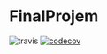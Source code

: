 # FinalProjem
![travis](https://travis-ci.com/MuratKatiklilar17/FinalProjem.svg?branch=master)
[![codecov](https://codecov.io/gh/MuratKatiklilar17/FinalProjem/branch/master/graph/badge.svg?token=R92R463JE9)](https://codecov.io/gh/MuratKatiklilar17/FinalProjem)
